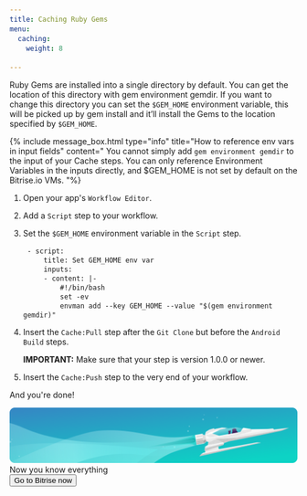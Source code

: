 ```yaml
---
title: Caching Ruby Gems
menu:
  caching:
    weight: 8

---
```

Ruby Gems are installed into a single directory by default. You can get the location of this directory with gem environment gemdir. If you want to change this directory you can set the `$GEM_HOME` environment variable, this will be picked up by gem install and it’ll install the Gems to the location specified by `$GEM_HOME`.

{% include message_box.html type="info" title="How to reference env vars in input fields" content=" You cannot simply add `gem environment gemdir` to the input of your Cache steps. You can only reference Environment Variables in the inputs directly, and $GEM_HOME is not set by default on the Bitrise.io VMs. "%}

1. Open your app's `Workflow Editor`.
2. Add a `Script` step to your workflow.
3. Set the `$GEM_HOME` environment variable in the `Script` step.

        - script:
            title: Set GEM_HOME env var
            inputs:
            - content: |-
                #!/bin/bash
                set -ev
                envman add --key GEM_HOME --value "$(gem environment gemdir)"
4. Insert the `Cache:Pull` step after the `Git Clone` but before the `Android Build` steps.

   **IMPORTANT:** Make sure that your step is version 1.0.0 or newer.
5. Insert the `Cache:Push` step to the very end of your workflow.

And you're done!

<div class="banner">
	<img src="/assets/images/banner-bg-888x170.png" style="border: none;">
	<div class="deploy-text">Now you know everything</div>
	<a target="_blank" href="https://app.bitrise.io/users/sign_up?utm_source=devcenter&utm_medium=bottom_cta"><button class="button">Go to Bitrise now</button></a>
</div>